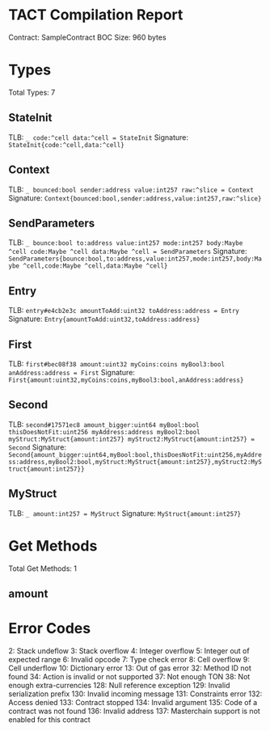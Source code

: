 # TACT Compilation Report
Contract: SampleContract
BOC Size: 960 bytes

# Types
Total Types: 7

## StateInit
TLB: `_ code:^cell data:^cell = StateInit`
Signature: `StateInit{code:^cell,data:^cell}`

## Context
TLB: `_ bounced:bool sender:address value:int257 raw:^slice = Context`
Signature: `Context{bounced:bool,sender:address,value:int257,raw:^slice}`

## SendParameters
TLB: `_ bounce:bool to:address value:int257 mode:int257 body:Maybe ^cell code:Maybe ^cell data:Maybe ^cell = SendParameters`
Signature: `SendParameters{bounce:bool,to:address,value:int257,mode:int257,body:Maybe ^cell,code:Maybe ^cell,data:Maybe ^cell}`

## Entry
TLB: `entry#e4cb2e3c amountToAdd:uint32 toAddress:address = Entry`
Signature: `Entry{amountToAdd:uint32,toAddress:address}`

## First
TLB: `first#bec08f38 amount:uint32 myCoins:coins myBool3:bool anAddress:address = First`
Signature: `First{amount:uint32,myCoins:coins,myBool3:bool,anAddress:address}`

## Second
TLB: `second#17571ec8 amount_bigger:uint64 myBool:bool thisDoesNotFit:uint256 myAddress:address myBool2:bool myStruct:MyStruct{amount:int257} myStruct2:MyStruct{amount:int257} = Second`
Signature: `Second{amount_bigger:uint64,myBool:bool,thisDoesNotFit:uint256,myAddress:address,myBool2:bool,myStruct:MyStruct{amount:int257},myStruct2:MyStruct{amount:int257}}`

## MyStruct
TLB: `_ amount:int257 = MyStruct`
Signature: `MyStruct{amount:int257}`

# Get Methods
Total Get Methods: 1

## amount

# Error Codes
2: Stack undeflow
3: Stack overflow
4: Integer overflow
5: Integer out of expected range
6: Invalid opcode
7: Type check error
8: Cell overflow
9: Cell underflow
10: Dictionary error
13: Out of gas error
32: Method ID not found
34: Action is invalid or not supported
37: Not enough TON
38: Not enough extra-currencies
128: Null reference exception
129: Invalid serialization prefix
130: Invalid incoming message
131: Constraints error
132: Access denied
133: Contract stopped
134: Invalid argument
135: Code of a contract was not found
136: Invalid address
137: Masterchain support is not enabled for this contract